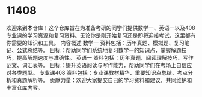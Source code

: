 # 11408
欢迎来到本仓库！这个仓库旨在为准备考研的同学们提供数学一、英语一以及408专业课的学习资源和复习资料。无论你是刚开始复习还是即将迎接考试，这里都有你需要的知识和工具。  内容概述 数学一 资料包括：历年真题、模拟题、复习笔记、公式总结等。 目标：帮助同学们系统地复习数学一的知识点，掌握解题技巧，提高解题速度与准确性。 英语一 资料包括：历年真题、阅读理解技巧、写作范文、词汇表等。 目标：提升英语阅读与写作能力，帮助同学们在考场上自信应对各类题型。 专业课408 资料包括：专业课教材精华、重要知识点总结、考点分析和真题解析等。  贡献力量：欢迎大家提交自己的学习资料和建议，共同维护和丰富仓库内容。
